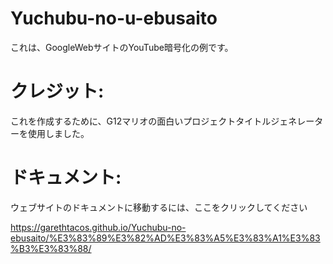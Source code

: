# Yuchubu-no-u-ebusaito
 これは、GoogleWebサイトのYouTube暗号化の例です。
 # クレジット:
 
これを作成するために、G12マリオの面白いプロジェクトタイトルジェネレーターを使用しました。

# ドキュメント:

ウェブサイトのドキュメントに移動するには、ここをクリックしてください

https://garethtacos.github.io/Yuchubu-no-ebusaito/%E3%83%89%E3%82%AD%E3%83%A5%E3%83%A1%E3%83%B3%E3%83%88/
 
